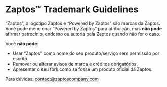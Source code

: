 # Zaptos™ Trademark Guidelines

“Zaptos”, o logotipo Zaptos e “Powered by Zaptos” são marcas da Zaptos.
Você pode mencionar “Powered by Zaptos” para atribuição, mas **não pode**
afirmar patrocínio, endosso ou autoria pela Zaptos quando não for o caso.

Você **não pode**:
- Usar “Zaptos” como nome do seu produto/serviço sem permissão por escrito.
- Remover ou alterar avisos de marca e créditos obrigatórios.
- Apresentar o seu fork como se fosse um produto oficial da Zaptos.

Para dúvidas: contact@zaptoscompany.com
